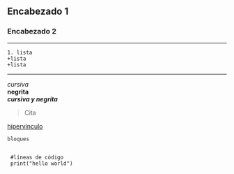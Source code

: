  ## Encabezado 1
 ### Encabezado 2
***
    1. lista
    +lista
    +lista
***
*cursiva*  
**negrita**  
***cursiva y negrita***  

> Cita  

  

[hipervínculo](http://www.thebridge.com)

~~~
bloques
~~~

<code>
 #líneas de código
 print("hello world")
<code>

